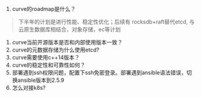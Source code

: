 1. curve的roadmap是什么？
> 下半年的计划是进行性能、稳定性优化；后续有 rocksdb+raft替代etcd, 与云原生数据库相结合，对象存储，ec等计划

1. curve当前开源版本是否和内部使用版本一致？
1. curve的元数据存储为什么使用etcd?
1. curve需要使用c++14版本？
1. curve的稳定性和可靠性如何？
1. 部署遇到ssh权限问题，配置下ssh免密登录。部署遇到ansible语法错误，切换ansible版本到2.5.9
1. 怎么对接k8s?